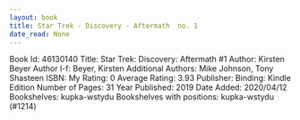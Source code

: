 ```yaml
---
layout: book
title: Star Trek - Discovery - Aftermath  no. 1
date_read: None
---
```


Book Id: 46130140
Title: Star Trek: Discovery: Aftermath #1
Author: Kirsten Beyer
Author l-f: Beyer, Kirsten
Additional Authors: Mike Johnson, Tony Shasteen
ISBN: 
My Rating: 0
Average Rating: 3.93
Publisher: 
Binding: Kindle Edition
Number of Pages: 31
Year Published: 2019
Date Added: 2020/04/12
Bookshelves: kupka-wstydu
Bookshelves with positions: kupka-wstydu (#1214)

